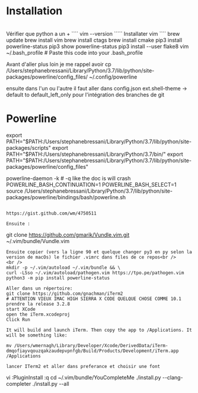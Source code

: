 # Installation
<br />
Vérifier que python a un +
````
vim --version
`````
Installater vim
````
brew update
brew install vim
brew install ctags
brew install cmake
pip3 install powerline-status
pip3 show powerline-status
pip3 install --user flake8
vim ~/.bash_profile
# Paste this code into your .bash_profile

Avant d'aller plus loin je me rappel avoir cp /Users/stephanebressani/Library/Python/3.7/lib/python/site-packages/powerline/config_files/  ~/.config/powerline

ensuite dans l'un ou l'autre il faut aller dans config.json ext.shell-theme -> default to default_left_only pour l'intégration des branches de git

# Powerline
export PATH="$PATH:/Users/stephanebressani/Library/Python/3.7/lib/python/site-packages/scripts"
export PATH="$PATH:/Users/stephanebressani/Library/Python/3.7/bin/"
export PATH="$PATH:/Users/stephanebressani/Library/Python/3.7/lib/python/site-packages/powerline/config_files"

powerline-daemon -k # -q like the doc is will crash
POWERLINE_BASH_CONTINUATION=1
POWERLINE_BASH_SELECT=1
source /Users/stephanebressani/Library/Python/3.7/lib/python/site-packages/powerline/bindings/bash/powerline.sh
````

https://gist.github.com/wm/4750511

Ensuite :
````
git clone https://github.com/gmarik/Vundle.vim.git ~/.vim/bundle/Vundle.vim
````
Ensuite copier (vers la ligne 90 et quelque changer py3 en py selon la version de macOs) le fichier .vimrc dans files de ce repos<br />
<br />
mkdir -p ~/.vim/autoload ~/.vim/bundle && \
curl -LSso ~/.vim/autoload/pathogen.vim https://tpo.pe/pathogen.vim
python3 -m pip install powerline-status

Aller dans un répertoire:
git clone https://github.com/gnachman/iTerm2
# ATTENTION VIEUX IMAC HIGH SIERRA X CODE QUELQUE CHOSE COMME 10.1 prendre la release 3.2.8
start XCode
open the iTerm.xcodeproj
Click Run

It will build and launch iTerm. Then copy the app to /Applications. It will be something like:

mv /Users/wmernagh/Library/Developer/Xcode/DerivedData/iTerm-dmqofiayvqouzqakzaudepvpnfgb/Build/Products/Development/iTerm.app /Applications

lancer ITerm2 et aller dans preferance et choisir une font
````
vi
:PluginInstall
:q
cd ~/.vim/bundle/YouCompleteMe
./install.py --clang-completer
./install.py --all
````
